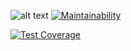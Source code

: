 ![alt text](https://api.travis-ci.org/LuisOsnet/portfolio.svg?branch=master)
[![Maintainability](https://api.codeclimate.com/v1/badges/015586cdb5a87f2fdb78/maintainability)](https://codeclimate.com/github/LuisOsnet/portfolio/maintainability)

[![Test Coverage](https://api.codeclimate.com/v1/badges/015586cdb5a87f2fdb78/test_coverage)](https://codeclimate.com/github/LuisOsnet/portfolio/test_coverage)
